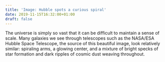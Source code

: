 ```yaml
---
title: 'Image: Hubble spots a curious spiral'
date: 2019-11-15T16:32:00+01:00
draft: false
---
```


The universe is simply so vast that it can be difficult to maintain a sense of scale. Many galaxies we see through telescopes such as the NASA/ESA Hubble Space Telescope, the source of this beautiful image, look relatively similar: spiraling arms, a glowing center, and a mixture of bright specks of star formation and dark ripples of cosmic dust weaving throughout.
